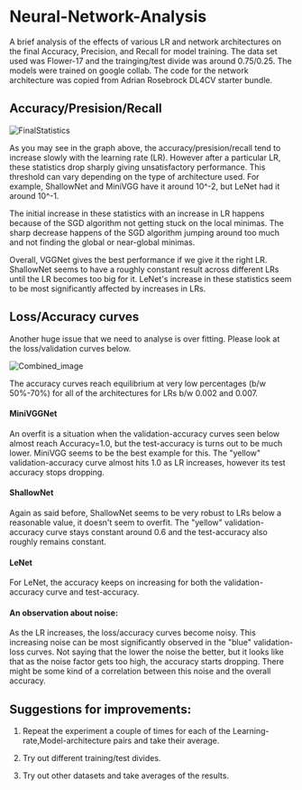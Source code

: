 # Neural-Network-Analysis
A brief analysis of the effects of various LR and network architectures on the final Accuracy, Precision, and Recall for model training. The data set used was Flower-17 and the trainging/test divide was around 0.75/0.25. The models were trained on google collab. The code for the network architecture was copied from Adrian Rosebrock DL4CV starter bundle. 

## Accuracy/Presision/Recall

![FinalStatistics](https://user-images.githubusercontent.com/42900802/74114495-6c19a480-4b78-11ea-860f-f4aa2c103eaa.png)

As you may see in the graph above, the accuracy/presision/recall tend to increase slowly with the learning rate (LR). However after a particular LR, these statistics drop sharply giving unsatisfactory performance. This threshold can vary depending on the type of architecture used. For example, ShallowNet and MiniVGG have it around 10^-2, but LeNet had it around 10^-1.

The initial increase in these statistics with an increase in LR happens because of the SGD algorithm not getting stuck on the local minimas. The sharp decrease happens of the SGD algorithm jumping around too much and not finding the global or near-global minimas.

Overall, VGGNet gives the best performance if we give it the right LR. ShallowNet seems to have a roughly constant result across different LRs until the LR becomes too big for it. LeNet's increase in these statistics seem to be most significantly affected by increases in LRs.

## Loss/Accuracy curves 

Another huge issue that we need to analyse is over fitting. Please look at the loss/validation curves below.

![Combined_image](https://user-images.githubusercontent.com/42900802/74114481-47253180-4b78-11ea-888d-8f095af4a510.png)

The accuracy curves reach equilibrium at very low percentages (b/w 50%-70%) for all of the architectures for LRs b/w 0.002 and 0.007.

#### MiniVGGNet

An overfit is a situation when the validation-accuracy curves seen below almost reach Accuracy=1.0, but the test-accuracy is turns out to be much lower. MiniVGG seems to be the best example for this. The "yellow" validation-accuracy curve almost hits 1.0 as LR increases, however its test accuracy stops dropping.

#### ShallowNet

Again as said before, ShallowNet seems to be very robust to LRs below a reasonable value, it doesn't seem to overfit. The "yellow" validation-accuracy curve stays constant around 0.6 and the test-accuracy also roughly remains constant.


#### LeNet

For LeNet, the accuracy keeps on increasing for both the validation-accuracy curve and test-accuracy.

#### An observation about noise: 

As the LR increases, the loss/accuracy curves become noisy. This increasing noise can be most significantly observed in the "blue" validation-loss curves. Not saying that the lower the noise the better, but it looks like that as the noise factor gets too high, the accuracy starts dropping. There might be some kind of a correlation between this noise and the overall accuracy. 

## Suggestions for improvements:

1. Repeat the experiment a couple of times for each of the Learning-rate,Model-architecture pairs and take their average. 

2. Try out different training/test divides.

3. Try out other datasets and take averages of the results.
